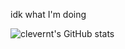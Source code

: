 idk what I'm doing


![clevernt's GitHub stats](https://github-readme-stats.vercel.app/api?username=clevernt&show_icons=true&theme=radical)
